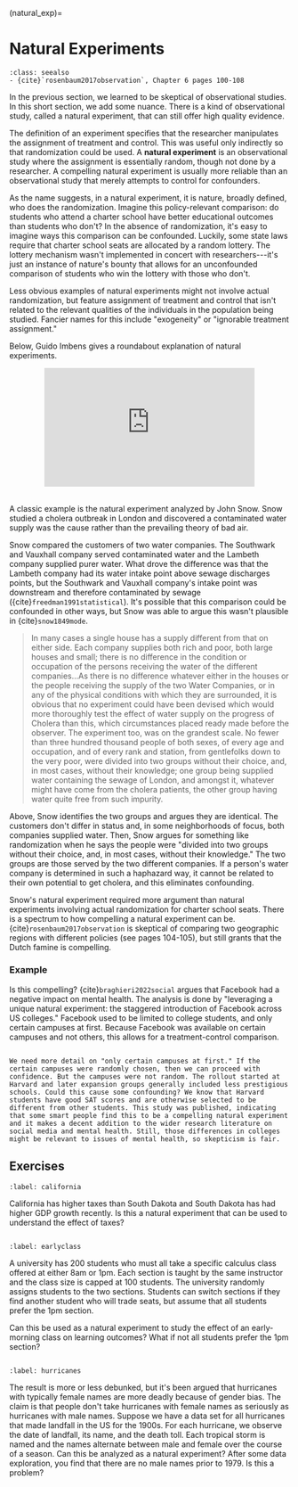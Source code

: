 (natural_exp)=
# Natural Experiments

```{admonition} Important Readings
:class: seealso
- {cite}`rosenbaum2017observation`, Chapter 6 pages 100-108
```

In the previous section, we learned to be skeptical of observational studies. In this short section, we add some nuance. There is a kind of observational study, called a natural experiment, that can still offer high quality evidence. 

The definition of an experiment specifies that the researcher manipulates the assignment of treatment and control. This was useful only indirectly so that randomization could be used. A **natural experiment** is an observational study where the assignment is essentially random, though not done by a researcher. A compelling natural experiment is usually more reliable than an observational study that merely attempts to control for confounders. 

As the name suggests, in a natural experiment, it is nature, broadly defined, who does the randomization. Imagine this policy-relevant comparison: do students who attend a charter school have better educational outcomes than students who don't? In the absence of randomization, it's easy to imagine ways this comparison can be confounded. Luckily, some state laws require that charter school seats are allocated by a random lottery. The lottery mechanism wasn't implemented in concert with researchers---it's just an instance of nature's bounty that allows for an unconfounded comparison of students who win the lottery with those who don't. 


Less obvious examples of natural experiments might not involve actual randomization, but feature assignment of treatment and control that isn't related to the relevant qualities of the individuals in the population being studied. Fancier names for this include "exogeneity" or "ignorable treatment assignment." 


Below, Guido Imbens gives a roundabout explanation of natural experiments. 

<div style="position: relative; width: 75%; overflow: hidden; margin: auto; padding-top: 42.1875%;">
    <iframe src="https://www.youtube-nocookie.com/embed/uKlfqTz4-q4?si=0uTbGp4lLg6cQa_8&amp;start=15"
            style="position: absolute; top: 0; left: 0; width: 100%; height: 100%; border: 0;" 
            allow="accelerometer; autoplay; clipboard-write; encrypted-media; gyroscope; picture-in-picture; web-share" 
            allowfullscreen>
    </iframe>
</div>

<br>


A classic example is the natural experiment analyzed by John Snow. Snow studied a cholera outbreak in London and discovered a contaminated water supply was the cause rather than the prevailing theory of bad air.

Snow compared the customers of two water companies. The Southwark and Vauxhall company served contaminated water and the Lambeth company supplied purer water. What drove the difference was that the Lambeth company had its water intake point above sewage discharges points, but the Southwark and Vauxhall company's intake point was downstream and therefore contaminated by sewage ({cite}`freedman1991statistical`). It's possible that this comparison could be confounded in other ways, but Snow was able to argue this wasn't plausible in {cite}`snow1849mode`. 

> In many cases a single house has a supply different from that on either side. Each company supplies both rich and poor, both large houses and small; there is no difference in the condition or occupation of the persons receiving the water of the different companies...As there is no difference whatever either in the houses or the people receiving the supply of the two Water Companies, or in any of the physical conditions with which they are surrounded, it is obvious that no experiment could have been devised which would more thoroughly test the effect of water supply on the progress of Cholera than this, which circumstances placed ready made before the observer. The experiment too, was on the grandest scale. No fewer than three hundred thousand people of both sexes, of every age and occupation, and of every rank and station, from gentlefolks down to the very poor, were divided into two groups without their choice, and, in most cases, without their knowledge; one group being supplied water containing the sewage of London, and amongst it, whatever might have come from the cholera patients, the other group having water quite free from such impurity.

Above, Snow identifies the two groups and argues they are identical. The customers don't differ in status and, in some neighborhoods of focus, both companies supplied water. Then, Snow argues for something like randomization when he says the people were "divided into two groups without their choice, and, in most cases, without their knowledge." The two groups are those served by the two different companies. If a person's water company is determined in such a haphazard way, it cannot be related to their own potential to get cholera, and this eliminates confounding. 

Snow's natural experiment required more argument than natural experiments involving actual randomization for charter school seats. There is a spectrum to how compelling a natural experiment can be. {cite}`rosenbaum2017observation` is skeptical of comparing two geographic regions with different policies (see pages 104-105), but still grants that the Dutch famine is compelling. 



### Example

Is this compelling? {cite}`braghieri2022social` argues that Facebook had a negative impact on mental health. The analysis is done by "leveraging a unique natural experiment: the staggered introduction of Facebook across US colleges." Facebook used to be limited to college students, and only certain campuses at first. Because Facebook was available on certain campuses and not others, this allows for a treatment-control comparison.


```{dropdown} Facebook and Mental Health

We need more detail on "only certain campuses at first." If the certain campuses were randomly chosen, then we can proceed with confidence. But the campuses were not random. The rollout started at Harvard and later expansion groups generally included less prestigious schools. Could this cause some confounding? We know that Harvard students have good SAT scores and are otherwise selected to be different from other students. This study was published, indicating that some smart people find this to be a compelling natural experiment and it makes a decent addition to the wider research literature on social media and mental health. Still, those differences in colleges might be relevant to issues of mental health, so skepticism is fair.

```

## Exercises


```{exercise-start}
:label: california
```

California has higher taxes than South Dakota and South Dakota has had higher GDP growth recently. Is this a natural experiment that can be used to understand the effect of taxes? 

```{exercise-end}
```



```{exercise-start}
:label: earlyclass
```

A university has 200 students who must all take a specific calculus class offered at either 8am or 1pm. Each section is taught by the same instructor and the class size is capped at 100 students. The university randomly assigns students to the two sections. Students can switch sections if they find another student who will trade seats, but assume that all students prefer the 1pm section. 

Can this be used as a natural experiment to study the effect of an early-morning class on learning outcomes? What if not all students prefer the 1pm section? 
```{exercise-end}
```


```{exercise-start}
:label: hurricanes
```

The result is more or less debunked, but it's been argued that hurricanes with typically female names are more deadly because of gender bias. The claim is that people don't take hurricanes with female names as seriously as hurricanes with male names. Suppose we have a data set for all hurricanes that made landfall in the US for the 1900s. For each hurricane, we observe the date of landfall, its name, and the death toll. Each tropical storm is named and the names alternate between male and female over the course of a season. Can this be analyzed as a natural experiment? After some data exploration, you find that there are no male names prior to 1979. Is this a problem? 

```{exercise-end}
```

